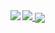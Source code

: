 
<a href="https://github.com/anuraghazra/convoychat">
  <img align="left" src="https://github-readme-stats-ds39-rbom5mcsz-lykkeaxlin.vercel.app/api/top-langs/?username=lykkeaxlin&theme=nord&count_private=true&langs_count=10&layout=compact" />
</a>

<a href="https://github.com/anuraghazra/github-readme-stats">
  <img src="https://github-readme-stats.vercel.app/api/wakatime?username=lykkeaxlin&count_private=true&theme=nord" />
</a>

<a href="https://github.com/anuraghazra/github-readme-stats">
  <img align="center" paddingTop="2rem" src="https://github-readme-stats-ds39-rbom5mcsz-lykkeaxlin.vercel.app/api?username=lykkeaxlin&show_icons=true&theme=nord&count_private=true&card_width=420" />
</a>
